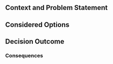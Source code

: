 # <!-- short title, representative of solved problem and found solution -->

## Context and Problem Statement

## Considered Options

## Decision Outcome

### Consequences
